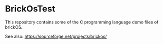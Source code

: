 # BrickOsTest

This repository contains some of the C programming language demo files of brickOS.

See also: https://sourceforge.net/projects/brickos/

